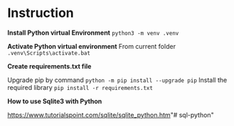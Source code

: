 # Instruction

<b>Install Python virtual Environment</b>
`python3 -m venv .venv`

<b>Activate Python virtual environment</b>
From current folder
 `.venv\Scripts\activate.bat`

<b>Create requirements.txt file</b>

Upgrade pip by command
`python -m pip install --upgrade pip`
Install the required library
`pip install -r requirements.txt`

<b>How to use Sqlite3 with Python </b>

<url>https://www.tutorialspoint.com/sqlite/sqlite_python.htm</url>"# sql-python" 
